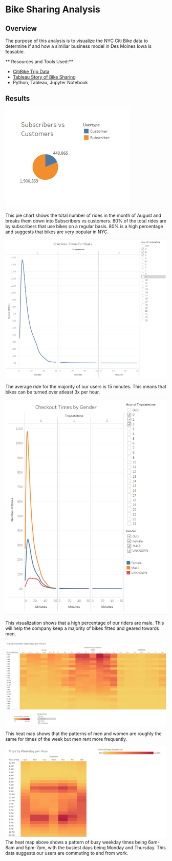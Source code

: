 # Bike Sharing Analysis
## Overview 
The purpose of this analysis is to visualize the NYC Citi Bike data to determine if and how a similiar business model in Des Moines Iowa is feasable. 

** Resources and Tools Used:**
* [CitiBike Trip Data](https://s3.amazonaws.com/tripdata/index.html)
* [Tableau Story of Bike Sharing](https://public.tableau.com/profile/gordon.p.thompson#!/vizhome/bikesharingchallenge/StoryofBikeSharing?publish=yes)
* Python, Tableau, Jupyter Notebook

## Results 
![](Tableau_images/Subscribers_vs_Customers.PNG)

This pie chart shows the total number of rides in the month of August and breaks them down into Subscribers vs customers. 80% of the total rides are by subscribers that use bikes on a regular basis. 80% is a high percentage and suggests that bikes are very popular in NYC. 

![](Tableau_images/Checkout_Times_for_Users.PNG)

The average ride for the majority of our users is 15 minutes. This means that bikes can be turned over atleast 3x per hour. 

![](Tableau_images/Checkout_Times_by_Gender.PNG)

This visualization shows that a high percentage of our riders are male. This will help the company keep a majority of bikes fitted and geared towards men. 

![](Tableau_images/Trips_by_Gender_(Weekday_per_Hour).PNG)

This heat map shows that the patterns of men and women are roughly the same for times of the week but men rent more frequently. 

![](Tableau_images/Trips_by_Weekday_per_Hour.PNG)
The heat map above shows a pattern of busy weekday times being 6am-8am and 5pm-7pm, with the busiest days being Monday and Thursday. This data suggests our users are commuting to and from work.  
